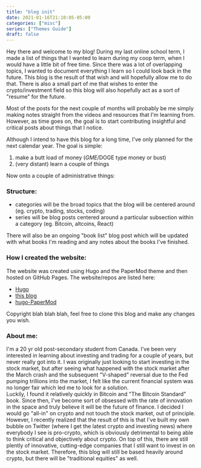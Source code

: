 ```yaml
---
title: "blog init"
date: 2021-01-16T21:10:05-05:00
categories: ["misc"]
series: ["Themes Guide"]
draft: false
---
```


Hey there and welcome to my blog! During my last online school term, I made a list of things that I wanted to learn during my coop term, when I would have a little bit of free time. Since there was a lot of overlapping topics, I wanted to document everything I learn so I could look back in the future. This blog is the result of that wish and will hopefully allow me to do that. There is also a small part of me that wishes to enter the crypto/investment field so this blog will also hopefully act as a sort of "resume" for the future.

Most of the posts for the next couple of months will probably be me simply making notes straight from the videos and resources that I'm learning from. However, as time goes on, the goal is to start contributing insightful and critical posts about things that I notice. 

Although I intend to have this blog for a long time, I've only planned for the next calendar year. The goal is simple: 
1. make a butt load of money ($GME/$DOGE type money or bust)  
2. (very distant) learn a couple of things

Now onto a couple of administrative things: 

### Structure: 
- categories will be the broad topics that the blog will be centered around (eg. crypto, trading, stocks, coding)
- series will be blog posts centered around a particular subsection within a category (eg. Bitcoin, altcoins, React)

There will also be an ongoing "book list" blog post which will be updated with what books I'm reading and any notes about the books I've finished. 

### How I created the website: 
The website was created using Hugo and the PaperMod theme and then hosted on GitHub Pages. The website/repos are listed here: 
- [Hugo](https://gohugo.io/)
- [this blog](https://github.com/da-wg/myBlog)
- [hugo-PaperMod](https://github.com/adityatelange/hugo-PaperMod)

Copyright blah blah blah, feel free to clone this blog and make any changes you wish. 

### About me:  
I'm a 20 yr old post-secondary student from Canada. I've been very interested in learning about investing and trading for a couple of years, but never really got into it. I was originally just looking to start investing in the stock market, but after seeing what happened with the stock market after the March crash and the subsequent "V-shaped" reversal due to the Fed pumping trillions into the market, I felt like the current financial system was no longer fair which led me to look for a solution.  
Luckily, I found it relatively quickly in Bitcoin and "The Bitcoin Standard" book. Since then, I've become sort of obsessed with the rate of innovation in the space and truly believe it will be the future of finance. I decided I would go "all-in" on crypto and not touch the stock market, out of principle.  
However, I recently realized that the result of this is that I've built my own bubble on Twitter (where I get the latest crypto and investing news) where everybody I see is pro-crypto, which is obviously detrimental to being able to think critical and objectively about crypto. On top of this, there are still plently of innovative, cutting-edge companies that I still want to invest in on the stock market. Therefore, this blog will still be based heavily around crypto, but there will be "traditional equities" as well.


